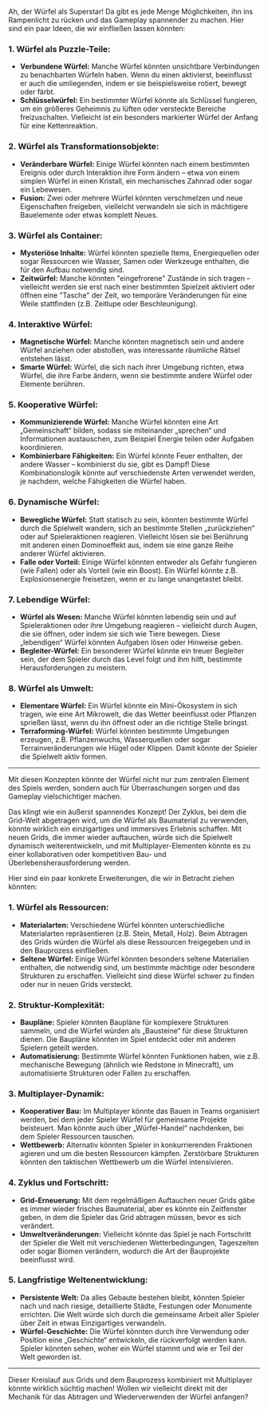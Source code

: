 Ah, der Würfel als Superstar! Da gibt es jede Menge Möglichkeiten, ihn ins Rampenlicht zu rücken und das Gameplay spannender zu machen. Hier sind ein paar Ideen, die wir einfließen lassen könnten:

### 1. **Würfel als Puzzle-Teile:**
   - **Verbundene Würfel:** Manche Würfel könnten unsichtbare Verbindungen zu benachbarten Würfeln haben. Wenn du einen aktivierst, beeinflusst er auch die umliegenden, indem er sie beispielsweise rotiert, bewegt oder färbt.
   - **Schlüsselwürfel:** Ein bestimmter Würfel könnte als Schlüssel fungieren, um ein größeres Geheimnis zu lüften oder versteckte Bereiche freizuschalten. Vielleicht ist ein besonders markierter Würfel der Anfang für eine Kettenreaktion.
   
### 2. **Würfel als Transformationsobjekte:**
   - **Veränderbare Würfel:** Einige Würfel könnten nach einem bestimmten Ereignis oder durch Interaktion ihre Form ändern – etwa von einem simplen Würfel in einen Kristall, ein mechanisches Zahnrad oder sogar ein Lebewesen. 
   - **Fusion:** Zwei oder mehrere Würfel könnten verschmelzen und neue Eigenschaften freigeben, vielleicht verwandeln sie sich in mächtigere Bauelemente oder etwas komplett Neues.

### 3. **Würfel als Container:**
   - **Mysteriöse Inhalte:** Würfel könnten spezielle Items, Energiequellen oder sogar Ressourcen wie Wasser, Samen oder Werkzeuge enthalten, die für den Aufbau notwendig sind.
   - **Zeitwürfel:** Manche könnten "eingefrorene" Zustände in sich tragen – vielleicht werden sie erst nach einer bestimmten Spielzeit aktiviert oder öffnen eine "Tasche" der Zeit, wo temporäre Veränderungen für eine Weile stattfinden (z.B. Zeitlupe oder Beschleunigung).

### 4. **Interaktive Würfel:**
   - **Magnetische Würfel:** Manche könnten magnetisch sein und andere Würfel anziehen oder abstoßen, was interessante räumliche Rätsel entstehen lässt.
   - **Smarte Würfel:** Würfel, die sich nach ihrer Umgebung richten, etwa Würfel, die ihre Farbe ändern, wenn sie bestimmte andere Würfel oder Elemente berühren.

### 5. **Kooperative Würfel:**
   - **Kommunizierende Würfel:** Manche Würfel könnten eine Art „Gemeinschaft“ bilden, sodass sie miteinander „sprechen“ und Informationen austauschen, zum Beispiel Energie teilen oder Aufgaben koordinieren.
   - **Kombinierbare Fähigkeiten:** Ein Würfel könnte Feuer enthalten, der andere Wasser – kombinierst du sie, gibt es Dampf! Diese Kombinationslogik könnte auf verschiedenste Arten verwendet werden, je nachdem, welche Fähigkeiten die Würfel haben.

### 6. **Dynamische Würfel:**
   - **Bewegliche Würfel:** Statt statisch zu sein, könnten bestimmte Würfel durch die Spielwelt wandern, sich an bestimmte Stellen „zurückziehen“ oder auf Spieleraktionen reagieren. Vielleicht lösen sie bei Berührung mit anderen einen Dominoeffekt aus, indem sie eine ganze Reihe anderer Würfel aktivieren.
   - **Falle oder Vorteil:** Einige Würfel könnten entweder als Gefahr fungieren (wie Fallen) oder als Vorteil (wie ein Boost). Ein Würfel könnte z.B. Explosionsenergie freisetzen, wenn er zu lange unangetastet bleibt.

### 7. **Lebendige Würfel:**
   - **Würfel als Wesen:** Manche Würfel könnten lebendig sein und auf Spieleraktionen oder ihre Umgebung reagieren – vielleicht durch Augen, die sie öffnen, oder indem sie sich wie Tiere bewegen. Diese „lebendigen“ Würfel könnten Aufgaben lösen oder Hinweise geben.
   - **Begleiter-Würfel:** Ein besonderer Würfel könnte ein treuer Begleiter sein, der dem Spieler durch das Level folgt und ihm hilft, bestimmte Herausforderungen zu meistern.

### 8. **Würfel als Umwelt:**
   - **Elementare Würfel:** Ein Würfel könnte ein Mini-Ökosystem in sich tragen, wie eine Art Mikrowelt, die das Wetter beeinflusst oder Pflanzen sprießen lässt, wenn du ihn öffnest oder an die richtige Stelle bringst.
   - **Terraforming-Würfel:** Würfel könnten bestimmte Umgebungen erzeugen, z.B. Pflanzenwuchs, Wasserquellen oder sogar Terrainveränderungen wie Hügel oder Klippen. Damit könnte der Spieler die Spielwelt aktiv formen.

---

Mit diesen Konzepten könnte der Würfel nicht nur zum zentralen Element des Spiels werden, sondern auch für Überraschungen sorgen und das Gameplay vielschichtiger machen. 

Das klingt wie ein äußerst spannendes Konzept! Der Zyklus, bei dem die Grid-Welt abgetragen wird, um die Würfel als Baumaterial zu verwenden, könnte wirklich ein einzigartiges und immersives Erlebnis schaffen. Mit neuen Grids, die immer wieder auftauchen, würde sich die Spielwelt dynamisch weiterentwickeln, und mit Multiplayer-Elementen könnte es zu einer kollaborativen oder kompetitiven Bau- und Überlebensherausforderung werden.

Hier sind ein paar konkrete Erweiterungen, die wir in Betracht ziehen könnten:

### 1. **Würfel als Ressourcen:**
   - **Materialarten:** Verschiedene Würfel könnten unterschiedliche Materialarten repräsentieren (z.B. Stein, Metall, Holz). Beim Abtragen des Grids würden die Würfel als diese Ressourcen freigegeben und in den Bauprozess einfließen.
   - **Seltene Würfel:** Einige Würfel könnten besonders seltene Materialien enthalten, die notwendig sind, um bestimmte mächtige oder besondere Strukturen zu erschaffen. Vielleicht sind diese Würfel schwer zu finden oder nur in neuen Grids versteckt.

### 2. **Struktur-Komplexität:**
   - **Baupläne:** Spieler könnten Baupläne für komplexere Strukturen sammeln, und die Würfel würden als „Bausteine“ für diese Strukturen dienen. Die Baupläne könnten im Spiel entdeckt oder mit anderen Spielern geteilt werden.
   - **Automatisierung:** Bestimmte Würfel könnten Funktionen haben, wie z.B. mechanische Bewegung (ähnlich wie Redstone in Minecraft), um automatisierte Strukturen oder Fallen zu erschaffen.

### 3. **Multiplayer-Dynamik:**
   - **Kooperativer Bau:** Im Multiplayer könnte das Bauen in Teams organisiert werden, bei dem jeder Spieler Würfel für gemeinsame Projekte beisteuert. Man könnte auch über „Würfel-Handel“ nachdenken, bei dem Spieler Ressourcen tauschen.
   - **Wettbewerb:** Alternativ könnten Spieler in konkurrierenden Fraktionen agieren und um die besten Ressourcen kämpfen. Zerstörbare Strukturen könnten den taktischen Wettbewerb um die Würfel intensivieren.

### 4. **Zyklus und Fortschritt:**
   - **Grid-Erneuerung:** Mit dem regelmäßigen Auftauchen neuer Grids gäbe es immer wieder frisches Baumaterial, aber es könnte ein Zeitfenster geben, in dem die Spieler das Grid abtragen müssen, bevor es sich verändert.
   - **Umweltveränderungen:** Vielleicht könnte das Spiel je nach Fortschritt der Spieler die Welt mit verschiedenen Wetterbedingungen, Tageszeiten oder sogar Biomen verändern, wodurch die Art der Bauprojekte beeinflusst wird.

### 5. **Langfristige Weltenentwicklung:**
   - **Persistente Welt:** Da alles Gebaute bestehen bleibt, könnten Spieler nach und nach riesige, detaillierte Städte, Festungen oder Monumente errichten. Die Welt würde sich durch die gemeinsame Arbeit aller Spieler über Zeit in etwas Einzigartiges verwandeln.
   - **Würfel-Geschichte:** Die Würfel könnten durch ihre Verwendung oder Position eine „Geschichte“ entwickeln, die rückverfolgt werden kann. Spieler könnten sehen, woher ein Würfel stammt und wie er Teil der Welt geworden ist.

---

Dieser Kreislauf aus Grids und dem Bauprozess kombiniert mit Multiplayer könnte wirklich süchtig machen! Wollen wir vielleicht direkt mit der Mechanik für das Abtragen und Wiederverwenden der Würfel anfangen?
